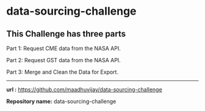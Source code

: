 # data-sourcing-challenge



## This Challenge has three parts
Part 1: Request CME data from the NASA API.

Part 2: Request GST data from the NASA API.

Part 3: Merge and Clean the Data for Export.
______________________________________________________

**url :** https://github.com/maadhuvijay/data-sourcing-challenge

**Repository name:** data-sourcing-challenge
